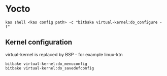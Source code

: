 # Yocto
```
kas shell <kas config path> -c "bitbake virtual-kernel:do_configure -f"
```


## Kernel configuration

virtual-kernel is replaced by BSP - for example linux-ktn

```
bitbake virtual-kernel:do_menuconfig
bitbake virtual-kernel:do_savedefconfig
```
